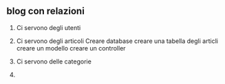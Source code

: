 ## blog con relazioni

1. Ci servono degli utenti

2. Ci servono degli articoli
Creare database
creare una tabella degli articli
creare un modello
creare un controller

3. Ci servono delle categorie

4.